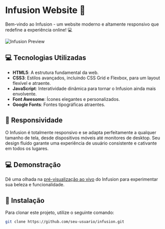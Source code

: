 # Infusion Website :rocket:

Bem-vindo ao Infusion - um website moderno e altamente responsivo que redefine a experiência online! :computer:

![Infusion Preview](https://user-images.githubusercontent.com/102436341/230523080-daaef869-6c4d-4ec8-942e-2c91f3a5dd4c.png)

## :computer: Tecnologias Utilizadas

- **HTML5**: A estrutura fundamental da web.
- **CSS3**: Estilos avançados, incluindo CSS Grid e Flexbox, para um layout flexível e atraente.
- **JavaScript**: Interatividade dinâmica para tornar o Infusion ainda mais envolvente.
- **Font Awesome**: Ícones elegantes e personalizados.
- **Google Fonts**: Fontes tipográficas atraentes.

## :iphone: Responsividade

O Infusion é totalmente responsivo e se adapta perfeitamente a qualquer tamanho de tela, desde dispositivos móveis até monitores de desktop. Seu design fluido garante uma experiência de usuário consistente e cativante em todos os lugares.

## :computer: Demonstração

Dê uma olhada na [pré-visualização ao vivo](https://paulo-santos360.github.io/Infusion/) do Infusion para experimentar sua beleza e funcionalidade.

## :wrench: Instalação

Para clonar este projeto, utilize o seguinte comando:

```bash
git clone https://github.com/seu-usuario/infusion.git
